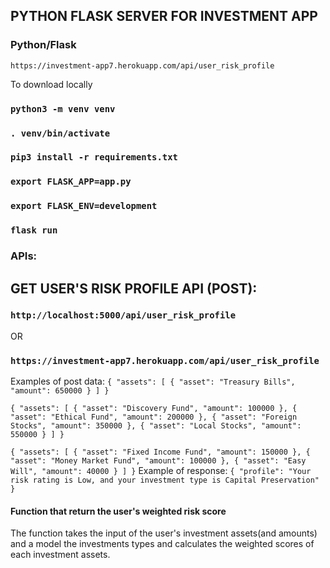 ## PYTHON FLASK SERVER FOR INVESTMENT APP

### Python/Flask

`https://investment-app7.herokuapp.com/api/user_risk_profile`

To download locally

### `python3 -m venv venv`

### `. venv/bin/activate`

### `pip3 install -r requirements.txt`

### `export FLASK_APP=app.py`
### `export FLASK_ENV=development`

### `flask run`


### APIs:

## GET USER'S RISK PROFILE API (POST):
### `http://localhost:5000/api/user_risk_profile`

OR

### `https://investment-app7.herokuapp.com/api/user_risk_profile`

Examples of post data:
`
{
    "assets": [
    {
        "asset": "Treasury Bills",
        "amount": 650000
    }
]
}
`

`
{
    "assets": [
    {
        "asset": "Discovery Fund",
        "amount": 100000
    },
       {
        "asset": "Ethical Fund",
        "amount": 200000
    },
    {
        "asset": "Foreign Stocks",
        "amount": 350000
    },
       {
        "asset": "Local Stocks",
        "amount": 550000
    }
]
}
`

`
{
    "assets": [
    {
        "asset": "Fixed Income Fund",
        "amount": 150000
    },
       {
        "asset": "Money Market Fund",
        "amount": 100000
    },
       {
        "asset": "Easy Will",
        "amount": 40000
    }
]
}
`
Example of response:
`
{
    "profile": "Your risk rating is Low, and your investment type is Capital Preservation"
}
`

#### Function that return the user's weighted risk score
The function takes the input of the user's investment assets(and amounts) and a model the investments types and calculates the weighted scores of each investment assets.

